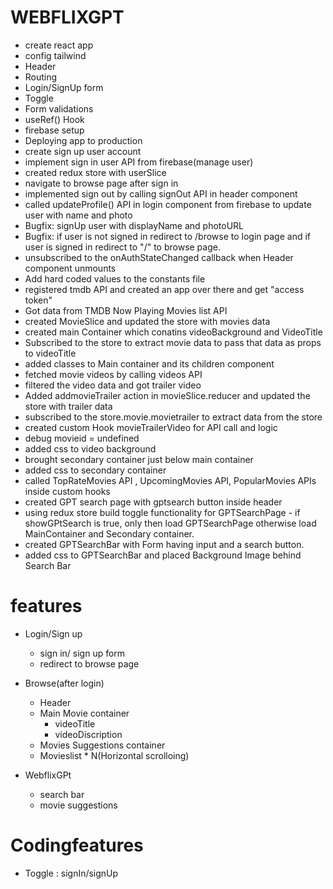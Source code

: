 # WEBFLIXGPT
 - create react app
 - config tailwind
 - Header
 - Routing
 - Login/SignUp form
 - Toggle
 - Form validations
 - useRef() Hook
 - firebase setup
 - Deploying app to production
 - create sign up user account
 - implement sign in user API from firebase(manage user)
 - created redux store with userSlice
 - navigate to browse page after sign in 
 - implemented sign out by calling signOut API in header component
 - called updateProfile() API in login component from firebase to update user with name and photo
 - Bugfix: signUp user with displayName and photoURL
 - Bugfix: if user is not signed in redirect to /browse to login page and if user is signed in redirect to "/" to browse page.
 - unsubscribed to the onAuthStateChanged callback when Header component unmounts
 - Add hard coded values to the constants file
 - registered tmdb API and created an app over there and get "access token"
 - Got data from TMDB Now Playing Movies list API
 - created MovieSlice and updated the store with movies data
 - created main Container which conatins videoBackground and VideoTitle
 - Subscribed to the store to extract movie data to pass that data as props to videoTitle
 - added classes to Main container and its children component
 - fetched movie videos by calling videos API
 - filtered the video data and got trailer video 
 - Added addmovieTrailer action in movieSlice.reducer and updated the store with trailer data 
 - subscribed to the store.movie.movietrailer to extract data from the store
 - created custom Hook movieTrailerVideo for API call and logic
 - debug movieid = undefined 
 - added css to video background
 - brought secondary container just below main container 
 - added css to secondary container 
 - called TopRateMovies API , UpcomingMovies API, PopularMovies APIs inside custom hooks 
 - created GPT search page with gptsearch button inside header
 - using redux store build toggle functionality for GPTSearchPage - if showGPtSearch is true, only then load GPTSearchPage otherwise load MainContainer and Secondary container.
 - created GPTSearchBar with Form having input and a search button.
 - added css to GPTSearchBar and placed Background Image behind Search Bar
 

 # features
 - Login/Sign up
   - sign in/ sign up form
   - redirect to browse page
 - Browse(after login)
   - Header
   - Main Movie container
     - videoTitle 
     - videoDiscription
   - Movies Suggestions container
    - Movieslist * N(Horizontal scrolloing)

 - WebflixGPt
   - search bar
   - movie suggestions

 # Codingfeatures
  - Toggle : signIn/signUp